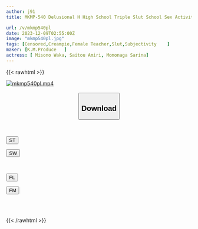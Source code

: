 ```yaml
---
author: j91
title: MKMP-540 Delusional H High School Triple Slut School Sex Activity With A Naked Female Teacher Who Gently Teaches Sex Only To Me With Her Enchanting Body And Technique

url: /v/mkmp540pl
date: 2023-12-09T02:55:00Z
image: "mkmp540pl.jpg"
tags: [Censored,Creampie,Female Teacher,Slut,Subjectivity	 ]
maker: [K.M.Produce   ]
actress: [ Misono Waka, Saitou Amiri, Momonaga Sarina]
---
```



{{< rawhtml >}}

<div class="video" data-videoid="YwmQj1ry7QivgLD">
    <a href="javascript:;">
        <img src="/v/mkmp540pl/mkmp540pl.jpg" width="WIDTH" height="HEIGHT" alt="mkmp540pl.mp4" loading="lazy">
    </a>
</div>

<script type="text/javascript" src="https://j91.asia/asset/on-demand-st.js"></script>

<br>
  <link rel="stylesheet" href="https://j91.asia/asset/bs5.css">
  
  <center>
  <button class="btn btn-primary" type="button" data-bs-toggle="collapse" data-bs-target=".multi-collapse" aria-expanded="false" aria-controls="multiCollapseExample1 multiCollapseExample2"><h2>Download</h2></button></center>
</p>
<div class="row">
  <div class="col">
    <div class="collapse multi-collapse" id="multiCollapseExample1">
      <div class="card card-body">
	      	      <br>
<div class="buttons">  
<p><a href="https://streamtape.to/v/YwmQj1ry7QivgLD" target="_blank"><button class="btn-hover color-3"><i class="fa fa-download"></i> ST</button></a></p>
<p><a href="https://flaswish.com/a9pkvf6yujur" target="_blank"><button class="btn-hover color-2"><i class="fa fa-download"></i> SW</button></a></p></div>
    </div>
  </div>
</div>
  <div class="col">
    <div class="collapse multi-collapse" id="multiCollapseExample2">
      <div class="card card-body">
	      <br>
<div class="buttons">
<p><a href="https://filelions.site/f/kyku4r3cayoi" target="_blank"><button class="btn-hover color-9"><i class="fa fa-download"></i> FL</button></a></p>
<p><a href="https://filemoon.sx/d/1f3ni7gjro30" target="_blank"><button class="btn-hover color-8"><i class="fa fa-download"></i> FM</button></a></p></div>
<br><br>
      </div>
    </div>
  </div>
</div>

{{< /rawhtml >}}